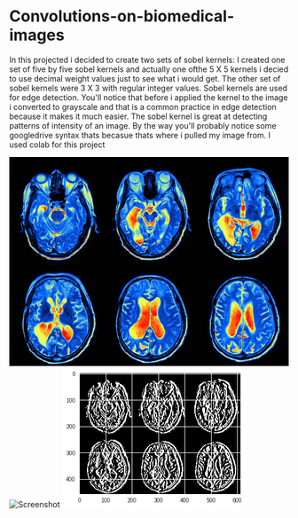 # Convolutions-on-biomedical-images
In this projected i decided to create two sets of sobel kernels: I created one set of five by five sobel kernels and actually one ofthe 5 X 5 kernels i decied to use decimal weight values just to see what i would get. The other set of sobel kernels were 3 X 3 with regular integer values. Sobel kernels are used for edge detection. You'll notice that before i applied the kernel to the image i converted to grayscale and that is a common practice in edge detection because it makes it much easier. The sobel kernel is great at detecting patterns of intensity of an image. By the way you'll probably notice some googledrive syntax thats becasue thats where i pulled my image from. I used colab for this project


![Screenshot](mri2.jpg)
![Screenshot](biogrey.png)
![Screenshot](bioedge.png)
